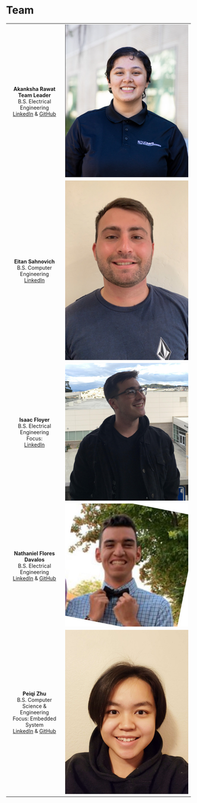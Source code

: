 
# Team

| | |
|:---------------------------------------------------------:|:---------------------------------------------------:|
|**Akanksha Rawat** <br/> **Team Leader** <br/> B.S. Electrical Engineering <br/> [LinkedIn](https://www.linkedin.com/in/akanrawat/) & [GitHub](https://github.com/RakankshaNew) | ![Akanksha](https://github.com/PaggieZ/EE-Emerge-2023-OscilloscopeFun/blob/main/pictures/Akanksha.png?raw=true) |
|**Eitan Sahnovich** <br/> B.S. Computer Engineering <br/> [LinkedIn](https://www.linkedin.com/in/eitan-sahnovich-b9421416b/)| ![Eitan](https://github.com/PaggieZ/EE-Emerge-2023-OscilloscopeFun/blob/main/pictures/Eitan.png?raw=true) |
|**Isaac Floyer** <br/> B.S. Electrical Engineering <br/> Focus: <br/> [LinkedIn](https://www.linkedin.com/in/isaac-loyer/) | ![Issac](https://github.com/PaggieZ/EE-Emerge-2023-OscilloscopeFun/blob/main/pictures/Issac.png?raw=true) |
|**Nathaniel Flores Davalos** <br/> B.S. Electrical Engineering <br/> [LinkedIn](https://www.linkedin.com/in/nathaniel-flores-davalos-4a7411277) & [GitHub](https://github.com/spectivePer) | ![Nathan](https://github.com/PaggieZ/EE-Emerge-2023-OscilloscopeFun/blob/main/pictures/Nathan.png?raw=true) |
|**Peiqi Zhu** <br/> B.S. Computer Science & Engineering <br/> Focus: Embedded System <br/> [LinkedIn](https://www.linkedin.com/in/peiqi-zhu-455804251/) & [GitHub](https://github.com/PaggieZ) | ![Peiqi](https://github.com/PaggieZ/EE-Emerge-2023-OscilloscopeFun/blob/main/pictures/Peiqi.png?raw=true)  |
